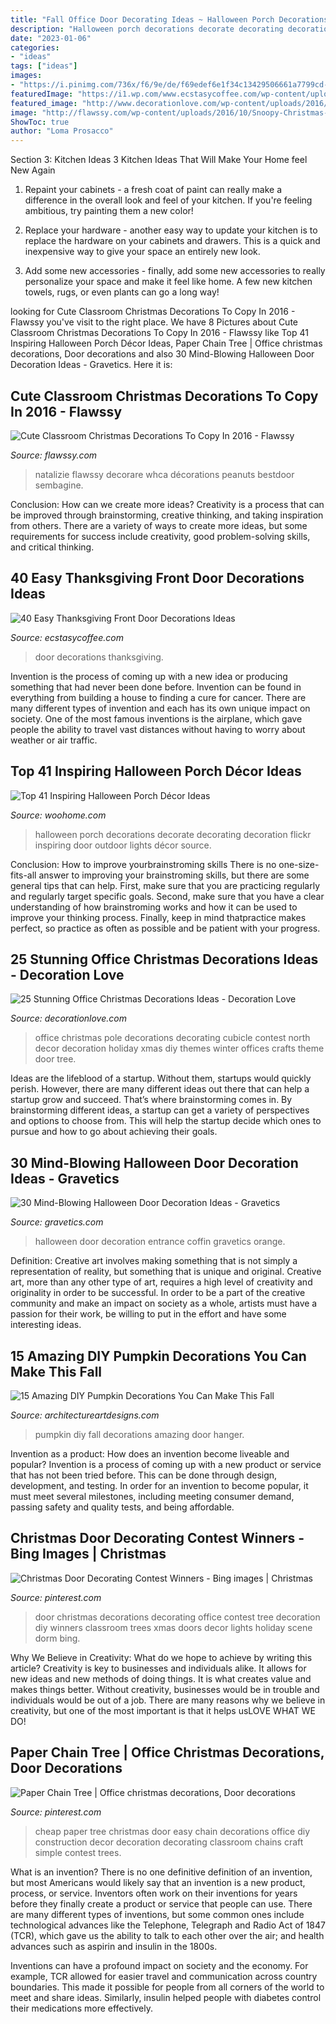 ```yaml
---
title: "Fall Office Door Decorating Ideas ~ Halloween Porch Decorations Decorate Decorating Decoration Flickr Inspiring Door Outdoor Lights Décor Source"
description: "Halloween porch decorations decorate decorating decoration flickr inspiring door outdoor lights décor source"
date: "2023-01-06"
categories:
- "ideas"
tags: ["ideas"]
images:
- "https://i.pinimg.com/736x/f6/9e/de/f69edef6e1f34c13429506661a7799cd--christmas-door-decorating-contest-bulletin-boards.jpg"
featuredImage: "https://i1.wp.com/www.ecstasycoffee.com/wp-content/uploads/2016/10/Thanksgiving-Front-Door-Decorations-Ideas-11.jpg"
featured_image: "http://www.decorationlove.com/wp-content/uploads/2016/09/Christmas-North-Pole-Office-Decoration.jpg"
image: "http://flawssy.com/wp-content/uploads/2016/10/Snoopy-Christmas-Door-Decorations.jpg"
ShowToc: true
author: "Loma Prosacco"
---
```



Section 3: Kitchen Ideas
3 Kitchen Ideas That Will Make Your Home feel New Again
1. Repaint your cabinets - a fresh coat of paint can really make a difference in the overall look and feel of your kitchen. If you're feeling ambitious, try painting them a new color!

2. Replace your hardware - another easy way to update your kitchen is to replace the hardware on your cabinets and drawers. This is a quick and inexpensive way to give your space an entirely new look.

3. Add some new accessories - finally, add some new accessories to really personalize your space and make it feel like home. A few new kitchen towels, rugs, or even plants can go a long way!

	

		
looking for Cute Classroom Christmas Decorations To Copy In 2016 - Flawssy you've visit to the right place. We have 8 Pictures about Cute Classroom Christmas Decorations To Copy In 2016 - Flawssy like Top 41 Inspiring Halloween Porch Décor Ideas, Paper Chain Tree | Office christmas decorations, Door decorations and also 30 Mind-Blowing Halloween Door Decoration Ideas - Gravetics. Here it is:
		
    
## Cute Classroom Christmas Decorations To Copy In 2016 - Flawssy

<img loading=lazy src="http://flawssy.com/wp-content/uploads/2016/10/Snoopy-Christmas-Door-Decorations.jpg" onerror="this.onerror=null;this.src='https://tse2.mm.bing.net/th?id=OIP.PC8cMlZjyI2UBLZSsQPPugHaJ6&amp;pid=15.1';" alt="Cute Classroom Christmas Decorations To Copy In 2016 - Flawssy">

_Source: flawssy.com_

>natalizie flawssy decorare whca décorations peanuts bestdoor sembagine. 

	

Conclusion: How can we create more ideas?
Creativity is a process that can be improved through brainstorming, creative thinking, and taking inspiration from others. There are a variety of ways to create more ideas, but some requirements for success include creativity, good problem-solving skills, and critical thinking.

    
## 40 Easy Thanksgiving Front Door Decorations Ideas

<img loading=lazy src="https://i1.wp.com/www.ecstasycoffee.com/wp-content/uploads/2016/10/Thanksgiving-Front-Door-Decorations-Ideas-11.jpg" onerror="this.onerror=null;this.src='https://tse2.mm.bing.net/th?id=OIP.dj2HYg9eTNueSNF-1vowSQHaLL&amp;pid=15.1';" alt="40 Easy Thanksgiving Front Door Decorations Ideas">

_Source: ecstasycoffee.com_

>door decorations thanksgiving. 

	

Invention is the process of coming up with a new idea or producing something that had never been done before. Invention can be found in everything from building a house to finding a cure for cancer. There are many different types of invention and each has its own unique impact on society. One of the most famous inventions is the airplane, which gave people the ability to travel vast distances without having to worry about weather or air traffic.

    
## Top 41 Inspiring Halloween Porch Décor Ideas

<img loading=lazy src="http://www.woohome.com/wp-content/uploads/2014/10/Halloween-porch-ideas-15.jpg" onerror="this.onerror=null;this.src='https://tse4.mm.bing.net/th?id=OIP.3m3Ejo1qrKHVP8lCNXbhOgHaLG&amp;pid=15.1';" alt="Top 41 Inspiring Halloween Porch Décor Ideas">

_Source: woohome.com_

>halloween porch decorations decorate decorating decoration flickr inspiring door outdoor lights décor source. 

	

Conclusion: How to improve yourbrainstroming skills
There is no one-size-fits-all answer to improving your brainstroming skills, but there are some general tips that can help. First, make sure that you are practicing regularly and regularly target specific goals. Second, make sure that you have a clear understanding of how brainstroming works and how it can be used to improve your thinking process. Finally, keep in mind thatpractice makes perfect, so practice as often as possible and be patient with your progress.

    
## 25 Stunning Office Christmas Decorations Ideas - Decoration Love

<img loading=lazy src="http://www.decorationlove.com/wp-content/uploads/2016/09/Christmas-North-Pole-Office-Decoration.jpg" onerror="this.onerror=null;this.src='https://tse3.mm.bing.net/th?id=OIP.ob2PAgayT_joEqwyq9UB3wHaLG&amp;pid=15.1';" alt="25 Stunning Office Christmas Decorations Ideas - Decoration Love">

_Source: decorationlove.com_

>office christmas pole decorations decorating cubicle contest north decor decoration holiday xmas diy themes winter offices crafts theme door tree. 

	

Ideas are the lifeblood of a startup. Without them, startups would quickly perish. However, there are many different ideas out there that can help a startup grow and succeed. That’s where brainstorming comes in. By brainstorming different ideas, a startup can get a variety of perspectives and options to choose from. This will help the startup decide which ones to pursue and how to go about achieving their goals.

    
## 30 Mind-Blowing Halloween Door Decoration Ideas - Gravetics

<img loading=lazy src="https://www.gravetics.com/wp-content/uploads/2017/07/Coffin-Entrance-Halloween-Door.jpg" onerror="this.onerror=null;this.src='https://tse1.mm.bing.net/th?id=OIP.Q-rrHyLsiNAn_NSHEVhoyQHaNL&amp;pid=15.1';" alt="30 Mind-Blowing Halloween Door Decoration Ideas - Gravetics">

_Source: gravetics.com_

>halloween door decoration entrance coffin gravetics orange. 

	

Definition: Creative art involves making something that is not simply a representation of reality, but something that is unique and original.
Creative art, more than any other type of art, requires a high level of creativity and originality in order to be successful. In order to be a part of the creative community and make an impact on society as a whole, artists must have a passion for their work, be willing to put in the effort and have some interesting ideas.

    
## 15 Amazing DIY Pumpkin Decorations You Can Make This Fall

<img loading=lazy src="https://www.architectureartdesigns.com/wp-content/uploads/2016/10/15-Amazing-DIY-Pumpkin-Decorations-You-Can-Make-This-Fall-10.jpg" onerror="this.onerror=null;this.src='https://tse3.mm.bing.net/th?id=OIP.Fnx2V2tkVR1wo3hTCc1OagHaMj&amp;pid=15.1';" alt="15 Amazing DIY Pumpkin Decorations You Can Make This Fall">

_Source: architectureartdesigns.com_

>pumpkin diy fall decorations amazing door hanger. 

	

Invention as a product: How does an invention become liveable and popular?
Invention is a process of coming up with a new product or service that has not been tried before. This can be done through design, development, and testing. In order for an invention to become popular, it must meet several milestones, including meeting consumer demand, passing safety and quality tests, and being affordable.

    
## Christmas Door Decorating Contest Winners - Bing Images | Christmas

<img loading=lazy src="https://i.pinimg.com/736x/f6/9e/de/f69edef6e1f34c13429506661a7799cd--christmas-door-decorating-contest-bulletin-boards.jpg" onerror="this.onerror=null;this.src='https://tse1.mm.bing.net/th?id=OIP.7kHaBxXS_wemFNdjlCTUHwHaJ3&amp;pid=15.1';" alt="Christmas Door Decorating Contest Winners - Bing images | Christmas">

_Source: pinterest.com_

>door christmas decorations decorating office contest tree decoration diy winners classroom trees xmas doors decor lights holiday scene dorm bing. 

	

Why We Believe in Creativity: What do we hope to achieve by writing this article?
Creativity is key to businesses and individuals alike. It allows for new ideas and new methods of doing things. It is what creates value and makes things better. Without creativity, businesses would be in trouble and individuals would be out of a job. There are many reasons why we believe in creativity, but one of the most important is that it helps usLOVE WHAT WE DO!

    
## Paper Chain Tree | Office Christmas Decorations, Door Decorations

<img loading=lazy src="https://i.pinimg.com/736x/e5/a1/6e/e5a16e68a3c71a85f62a346456ca8214.jpg" onerror="this.onerror=null;this.src='https://tse2.mm.bing.net/th?id=OIP.kShL3wvjKvSBQspEkMRbaAHaNK&amp;pid=15.1';" alt="Paper Chain Tree | Office christmas decorations, Door decorations">

_Source: pinterest.com_

>cheap paper tree christmas door easy chain decorations office diy construction decor decoration decorating classroom chains craft simple contest trees. 

	

What is an invention?
There is no one definitive definition of an invention, but most Americans would likely say that an invention is a new product, process, or service.  Inventors often work on their inventions for years before they finally create a product or service that people can use. 
There are many different types of inventions, but some common ones include technological advances like the Telephone, Telegraph and Radio Act of 1847 (TCR), which gave us the ability to talk to each other over the air; and health advances such as aspirin and insulin in the 1800s. 

Inventions can have a profound impact on society and the economy. For example, TCR allowed for easier travel and communication across country boundaries. This made it possible for people from all corners of the world to meet and share ideas. Similarly, insulin helped people with diabetes control their medications more effectively.

